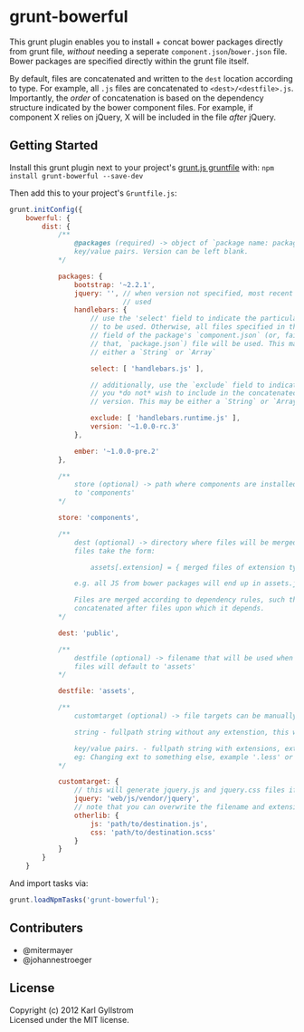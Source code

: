 # grunt-bowerful

This grunt plugin enables you to install + concat bower packages directly from grunt file, *without* needing a seperate `component.json`/`bower.json` file. Bower packages are specified directly within the grunt file itself.

By default, files are concatenated and written to the `dest` location according to type. For example, all `.js` files are concatenated to `<dest>/<destfile>.js`. Importantly, the *order* of concatenation is based on the dependency structure indicated by the bower component files. For example, if component X relies on jQuery, X will be included in the file *after* jQuery.

## Getting Started

Install this grunt plugin next to your project's [grunt.js gruntfile][getting_started] with: `npm install grunt-bowerful --save-dev`

Then add this to your project's `Gruntfile.js`:

```js
grunt.initConfig({
    bowerful: {
        dist: {
            /**
                @packages (required) -> object of `package name: package version`
                key/value pairs. Version can be left blank.
            */

            packages: {
                bootstrap: '~2.2.1',
                jquery: '', // when version not specified, most recent will be
                            // used
                handlebars: {
                    // use the 'select' field to indicate the particular files
                    // to be used. Otherwise, all files specified in the `main`
                    // field of the package's `component.json` (or, failing
                    // that, `package.json`) file will be used. This may be
                    // either a `String` or `Array`

                    select: [ 'handlebars.js' ],

                    // additionally, use the `exclude` field to indicate files
                    // you *do not* wish to include in the concatenated
                    // version. This may be either a `String` or `Array`

                    exclude: [ 'handlebars.runtime.js' ],
                    version: '~1.0.0-rc.3'
                },

                ember: '~1.0.0-pre.2'
            },

            /**
                store (optional) -> path where components are installed. defaults
                to 'components'
            */

            store: 'components',

            /**
                dest (optional) -> directory where files will be merged. Merged
                files take the form:

                    assets[.extension] = { merged files of extension type }

                e.g. all JS from bower packages will end up in assets.js; all css in assets.css

                Files are merged according to dependency rules, such that a file is
                concatenated after files upon which it depends.
            */

            dest: 'public',

            /**
                destfile (optional) -> filename that will be used when files are merged. Merged
                files will default to 'assets' 
            */

            destfile: 'assets',

            /**
                customtarget (optional) -> file targets can be manually specified. 

                string - fullpath string without any extenstion, this will be added automaticly.

                key/value pairs. - fullpath string with extensions, extensions can be overwritten. 
                eg: Changing ext to something else, example '.less' or '.scss' 
            */

            customtarget: { 
                // this will generate jquery.js and jquery.css files if they exist on package
                jquery: 'web/js/vendor/jquery', 
                // note that you can overwrite the filename and extension to anything else.
                otherlib: {
                    js: 'path/to/destination.js',
                    css: 'path/to/destination.scss'
                }
            }
        }
    }
```

And import tasks via:

```js
grunt.loadNpmTasks('grunt-bowerful');
```

[grunt]: http://gruntjs.com/
[getting_started]: https://github.com/gruntjs/grunt/blob/master/docs/getting_started.md

## Contributers

* @mitermayer
* @johannestroeger

## License
Copyright (c) 2012 Karl Gyllstrom  
Licensed under the MIT license.
